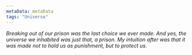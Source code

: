 ```yaml
---
metaData: metaData
tags: "Universe"
---
```


*Breaking out of our prison was the last choice we ever made. And yes, the universe we inhabited was just that, a prison.* 
*My intuition after was that it was made not to hold us as punishment, but to protect us.*